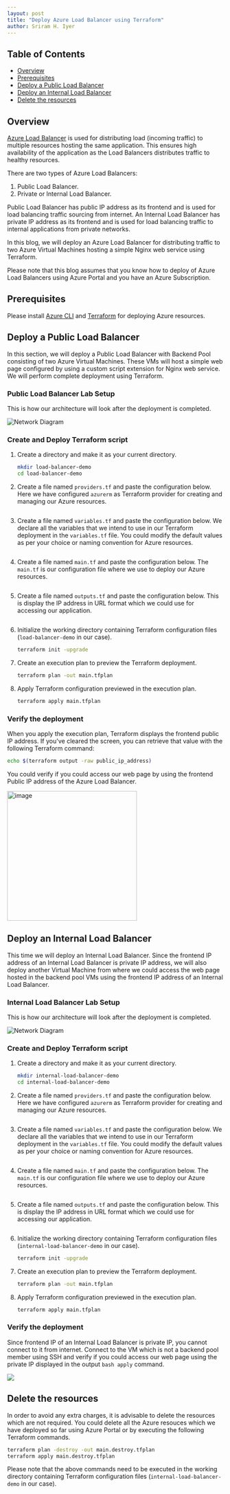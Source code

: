```yaml
---
layout: post
title: "Deploy Azure Load Balancer using Terraform"
author: Sriram H. Iyer
---
```


## Table of Contents
- [Overview](#overview)
- [Prerequisites](#prerequisites)
- [Deploy a Public Load Balancer](#deploy-a-public-load-balancer)
- [Deploy an Internal Load Balancer](#deploy-an-internal-load-balancer)
- [Delete the resources](#delete-the-resources)

## Overview

[Azure Load Balancer](https://learn.microsoft.com/en-us/azure/load-balancer/load-balancer-overview) is used for distributing load (incoming traffic) to multiple resources hosting the same application. This ensures high availability of the application as the Load Balancers distributes traffic to healthy resources.

There are two types of Azure Load Balancers:
1. Public Load Balancer.
2. Private or Internal Load Balancer.

Public Load Balancer has public IP address as its frontend and is used for load balancing traffic sourcing from internet. An Internal Load Balancer has private IP address as its frontend and is used for load balancing traffic to internal applications from private networks.

In this blog, we will deploy an Azure Load Balancer for distributing traffic to two Azure Virtual Machines hosting a simple Nginx web service using Terraform.

Please note that this blog assumes that you know how to deploy of Azure Load Balancers using Azure Portal and you have an Azure Subscription.

## Prerequisites

Please install [Azure CLI](https://learn.microsoft.com/en-us/cli/azure/install-azure-cli) and [Terraform](https://developer.hashicorp.com/terraform/tutorials/aws-get-started/install-cli) for deploying Azure resources.

## Deploy a Public Load Balancer

In this section, we will deploy a Public Load Balancer with Backend Pool consisting of two Azure Virtual Machines. These VMs will host a simple web page configured by using a custom script extension for Nginx web service. We will perform complete deployment using Terraform.

### Public Load Balancer Lab Setup

This is how our architecture will look after the deployment is completed.

![Network Diagram](https://raw.githubusercontent.com/hisriram1996/hisriram1996.github.io/main/_pictures/azure-public-load-balancer-with-two-virtual-machines-network-diagram.png)

### Create and Deploy Terraform script

1. Create a directory and make it as your current directory.

   ```bash
   mkdir load-balancer-demo
   cd load-balancer-demo
   ```
   
2. Create a file named ```providers.tf``` and paste the configuration below. Here we have configured ```azurerm``` as Terraform provider for creating and managing our Azure resources.

   <pre id="code1"></pre>
   <script>
     fetch('https://raw.githubusercontent.com/hisriram1996/hisriram1996.github.io/refs/heads/main/_terraform-scripts/azure-public-load-balancer-lab/providers.tf')
       .then(response => response.text())
       .then(text => document.getElementById('code1').textContent = text);
   </script>

3. Create a file named ```variables.tf``` and paste the configuration below. We declare all the variables that we intend to use in our Terraform deployment in the ```variables.tf``` file. You could modify the default values as per your choice or naming convention for Azure resources.

   <pre id="code2"></pre>
   <script>
     fetch('https://raw.githubusercontent.com/hisriram1996/hisriram1996.github.io/refs/heads/main/_terraform-scripts/azure-public-load-balancer-lab/variables.tf')
       .then(response => response.text())
       .then(text => document.getElementById('code2').textContent = text);
   </script>

4. Create a file named ```main.tf``` and paste the configuration below. The ```main.tf``` is our configuration file where we use to deploy our Azure resources.

   <pre id="code3"></pre>
   <script>
     fetch('https://raw.githubusercontent.com/hisriram1996/hisriram1996.github.io/refs/heads/main/_terraform-scripts/azure-public-load-balancer-lab/main.tf')
       .then(response => response.text())
       .then(text => document.getElementById('code3').textContent = text);
   </script>

5. Create a file named ```outputs.tf``` and paste the configuration below. This is display the IP address in URL format which we could use for accessing our application.

   <pre id="code4"></pre>
   <script>
     fetch('https://raw.githubusercontent.com/hisriram1996/hisriram1996.github.io/refs/heads/main/_terraform-scripts/azure-public-load-balancer-lab/outputs.tf')
       .then(response => response.text())
       .then(text => document.getElementById('code4').textContent = text);
   </script>

6. Initialize the working directory containing Terraform configuration files (```load-balancer-demo``` in our case).

   ```bash
   terraform init -upgrade
   ```

7. Create an execution plan to preview the Terraform deployment.

   ```bash
   terraform plan -out main.tfplan
   ```

8. Apply Terraform configuration previewed in the execution plan.

   ```bash
   terraform apply main.tfplan
   ```

### Verify the deployment

When you apply the execution plan, Terraform displays the frontend public IP address. If you've cleared the screen, you can retrieve that value with the following Terraform command:

```bash
echo $(terraform output -raw public_ip_address)
```

You could verify if you could access our web page by using the frontend Public IP address of the Azure Load Balancer.

<img width="302" alt="image" src="https://github.com/hisriram1996/hisriram1996.github.io/assets/56336513/f02b30f8-389f-4cd9-b4bb-f9717d1aaeb3">

## Deploy an Internal Load Balancer

This time we will deploy an Internal Load Balancer. Since the frontend IP address of an Internal Load Balancer is private IP address, we will also deploy another Virtual Machine from where we could access the web page hosted in the backend pool VMs using the frontend IP address of an Internal Load Balancer.

### Internal Load Balancer Lab Setup

This is how our architecture will look after the deployment is completed.

![Network Diagram](https://raw.githubusercontent.com/hisriram1996/hisriram1996.github.io/main/_pictures/azure-internal-load-balancer-with-two-virtual-machines-network-diagram.png)

### Create and Deploy Terraform script

1. Create a directory and make it as your current directory.

   ```bash
   mkdir internal-load-balancer-demo
   cd internal-load-balancer-demo
   ```
   
2. Create a file named ```providers.tf``` and paste the configuration below. Here we have configured ```azurerm``` as Terraform provider for creating and managing our Azure resources.

   <pre id="code5"></pre>
   <script>
     fetch('https://raw.githubusercontent.com/hisriram1996/hisriram1996.github.io/refs/heads/main/_terraform-scripts/azure_internal-load-balancer-lab/providers.tf')
       .then(response => response.text())
       .then(text => document.getElementById('code5').textContent = text);
   </script>

3. Create a file named ```variables.tf``` and paste the configuration below. We declare all the variables that we intend to use in our Terraform deployment in the ```variables.tf``` file. You could modify the default values as per your choice or naming convention for Azure resources.

   <pre id="code6"></pre>
   <script>
     fetch('https://raw.githubusercontent.com/hisriram1996/hisriram1996.github.io/refs/heads/main/_terraform-scripts/azure_internal-load-balancer-lab/variables.tf')
       .then(response => response.text())
       .then(text => document.getElementById('code6').textContent = text);
   </script>

4. Create a file named ```main.tf``` and paste the configuration below. The ```main.tf``` is our configuration file where we use to deploy our Azure resources.

   <pre id="code7"></pre>
   <script>
     fetch('https://raw.githubusercontent.com/hisriram1996/hisriram1996.github.io/refs/heads/main/_terraform-scripts/azure_internal-load-balancer-lab/main.tf')
       .then(response => response.text())
       .then(text => document.getElementById('code7').textContent = text);
   </script>

5. Create a file named ```outputs.tf``` and paste the configuration below. This is display the IP address in URL format which we could use for accessing our application.

   <pre id="code8"></pre>
   <script>
     fetch('https://raw.githubusercontent.com/hisriram1996/hisriram1996.github.io/refs/heads/main/_terraform-scripts/azure_internal-load-balancer-lab/outputs.tf')
       .then(response => response.text())
       .then(text => document.getElementById('code8').textContent = text);
   </script>

6. Initialize the working directory containing Terraform configuration files (```internal-load-balancer-demo``` in our case).

   ```bash
   terraform init -upgrade
   ```

7. Create an execution plan to preview the Terraform deployment.

   ```bash
   terraform plan -out main.tfplan
   ```

8. Apply Terraform configuration previewed in the execution plan.

   ```bash
   terraform apply main.tfplan
   ```

### Verify the deployment

Since frontend IP of an Internal Load Balancer is private IP, you cannot connect to it from internet. Connect to the VM which is not a backend pool member using SSH and verify if you could access our web page using the private IP displayed in the output ```bash apply``` command.

<img src="https://raw.githubusercontent.com/hisriram1996/hisriram1996.github.io/refs/heads/main/_pictures/_images_2023-12-27-Deploy-Azure-Load-Balancer-using-Terraform/image1.png">

## Delete the resources

In order to avoid any extra charges, it is advisable to delete the resources which are not required. You could delete all the Azure resouces which we have deployed so far using Azure Portal or by executing the following Terraform commands.

```bash
terraform plan -destroy -out main.destroy.tfplan
terraform apply main.destroy.tfplan
```

Please note that the above commands need to be executed in the working directory containing Terraform configuration files (```internal-load-balancer-demo``` in our case).

<link rel="alternate" type="application/rss+xml"  href="{{ site.url }}/feed.xml" title="{{ site.title }}">
